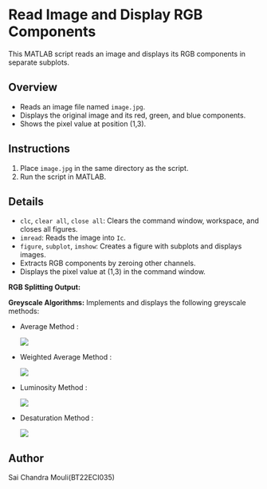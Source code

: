 # Read Image and Display RGB Components

This MATLAB script reads an image and displays its RGB components in separate subplots.

## Overview

- Reads an image file named `image.jpg`.
- Displays the original image and its red, green, and blue components.
- Shows the pixel value at position (1,3).

## Instructions

1. Place `image.jpg` in the same directory as the script.
2. Run the script in MATLAB.

## Details

- `clc`, `clear all`, `close all`: Clears the command window, workspace, and closes all figures.
- `imread`: Reads the image into `Ic`.
- `figure`, `subplot`, `imshow`: Creates a figure with subplots and displays images.
- Extracts RGB components by zeroing other channels.
- Displays the pixel value at (1,3) in the command window.

**RGB Splitting Output:**


**Greyscale Algorithms:** Implements and displays the following greyscale methods:

- Average Method :

  ![](https://github.com/user-attachments/assets/877017b9-46f1-4c5f-ba78-a7e90396a7d9)

- Weighted Average Method :

  ![](https://github.com/user-attachments/assets/23513d5f-1234-4683-94ea-d3fa953e75c6)

- Luminosity Method :

  ![](https://github.com/user-attachments/assets/a7a2d198-60b8-404f-92c7-4dbb29551dbb)

- Desaturation Method :

  ![](https://github.com/user-attachments/assets/da813fe2-d44f-4c9e-847b-c3dfaa4148f9)
 

## Author

Sai Chandra Mouli(BT22ECI035)
